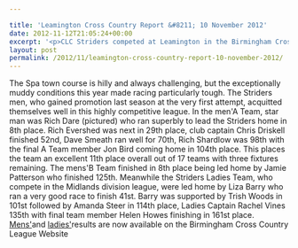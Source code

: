 ```yaml
---

title: 'Leamington Cross Country Report &#8211; 10 November 2012'
date: 2012-11-12T21:05:24+00:00
excerpt: '<p>CLC Striders competed at Leamington in the Birmingham Cross Country League Division 2 fixture.</p>'
layout: post
permalink: /2012/11/leamington-cross-country-report-10-november-2012/
---
```

The Spa town course is hilly and always challenging, but the exceptionally muddy conditions this year made racing particularly tough. The Striders men, who gained promotion last season at the very first attempt, acquitted themselves well in this highly competitive league. In the men'A Team, star man was Rich Dare (pictured) who ran superbly to lead the Striders home in 8th place. Rich Evershed was next in 29th place, club captain Chris Driskell finished 52nd, Dave Smeath ran well for 70th, Rich Shardlow was 98th with the final A Team member Jon Bird coming home in 104th place. This places the team an excellent 11th place overall out of 17 teams with three fixtures remaining. The mens'B Team finished in 8th place being led home by Jamie Patterson who finished 125th. Meanwhile the Striders Ladies Team, who compete in the Midlands division league, were led home by Liza Barry who ran a very good race to finish 41st. Barry was supported by Trish Woods in 101st followed by Amanda Steer in 114th place, Ladies Captain Rachel Vines 135th with final team member Helen Howes finishing in 161st place.  
<a href="http://www.birminghamccleague.co.uk/images/stories/bdccl/articlepdfs/XC_League_Archive/2012-13/2012-11-10-m2.pdf" target="_blank" rel="nofollow">Mens'</a>and <a href="http://www.birminghamccleague.co.uk/images/stories/bdccl/articlepdfs/XC_League_Archive/2012-13/2012-11-10-w.pdf" target="_blank" rel="nofollow">ladies'</a>results are now available on the Birmingham Cross Country League Website

